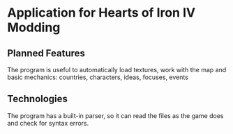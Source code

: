 #  Application for Hearts of Iron IV Modding

## Planned Features

The program is useful to automatically load textures, work with the map and basic mechanics: countries, characters, ideas, focuses, events

## Technologies

The program has a built-in parser, so it can read the files as the game does and check for syntax errors.

